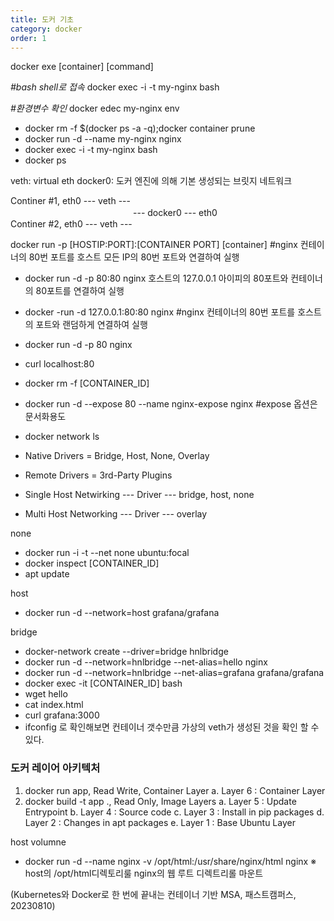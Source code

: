 ```yaml
---
title: 도커 기초
category: docker
order: 1
---
```


docker exe [container] [command]  

*#bash shell로 접속* 
docker exec -i -t my-nginx bash

*#환경변수 확인*
docker edec my-nginx env  

+ docker rm -f $(docker ps -a -q);docker container prune
+ docker run -d --name my-nginx nginx
+ docker exec -i -t my-nginx bash
+ docker ps

veth: virtual eth
docker0: 도커 엔진에 의해 기본 생성되는 브릿지 네트워크

Continer #1, eth0 --- veth ---  
　　　　　　　　　　　　　　--- docker0 --- eth0  
Continer #2, eth0 --- veth ---

docker run -p [HOSTIP:PORT]:[CONTAINER PORT] [container]
#nginx 컨테이너의 80번 포트를 호스트 모든 IP의 80번 포트와 연결하여 실행
+ docker run -d -p 80:80 nginx
호스트의 127.0.0.1 아이피의 80포트와 컨테이너의 80포트를 연결하여 실행
+ docker -run -d 127.0.0.1:80:80 nginx
#nginx 컨테이너의 80번 포트를 호스트의 포트와 랜덤하게 연결하여 실행
+ docker run -d -p 80 nginx

+ curl localhost:80
+ docker rm -f [CONTAINER_ID]

+ docker run -d --expose 80 --name nginx-expose nginx #expose 옵션은 문서화용도

+ docker network ls
+ Native Drivers = Bridge, Host, None, Overlay
+ Remote Drivers = 3rd-Party Plugins

+ Single Host Netwirking --- Driver --- bridge, host, none
+ Multi Host Networking --- Driver --- overlay

none

+ docker run -i -t --net none ubuntu:focal
+ docker inspect [CONTAINER_ID]
+ apt update

host
+ docker run -d --network=host grafana/grafana

bridge
+ docker-network create --driver=bridge hnlbridge
+ docker run -d --network=hnlbridge --net-alias=hello nginx
+ docker run -d --network=hnlbridge --net-alias=grafana grafana/grafana
+ docker exec -it [CONTAINER_ID] bash
+ wget hello
+ cat index.html
+ curl grafana:3000
+ ifconfig 로 확인해보면 컨테이너 갯수만큼 가상의 veth가 생성된 것을 확인 할 수 있다.

### 도커 레이어 아키텍처
1. docker run app, Read Write, Container Layer
    a. Layer 6 : Container Layer
2. docker build -t app ., Read Only, Image Layers
    a. Layer 5 : Update Entrypoint
    b. Layer 4 : Source code
    c. Layer 3 : Install in pip packages
    d. Layer 2 : Changes in apt packages
    e. Layer 1 : Base Ubuntu Layer


host volumne
+ docker run -d --name nginx -v /opt/html:/usr/share/nginx/html nginx
※ host의 /opt/html디렉토리룰 nginx의 웹 루트 디렉트리롤 마운트



(Kubernetes와 Docker로 한 번에 끝내는 컨테이너 기반 MSA, 패스트캠퍼스, 20230810)

